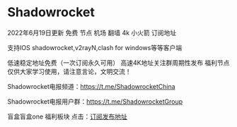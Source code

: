 # Shadowrocket
2022年6月19日更新 免费 节点 机场 翻墙 4k 小火箭 订阅地址 

支持IOS shadowrocket,v2rayN,clash for windows等等客户端

低速稳定地址免费（一次订阅永久可用）
高速4K地址关注群周期性发布
福利节点仅供大家学习使用，请注意言论，文明交流！

Shadowrocket电报频道：https://t.me/ShadowrocketChina

Shadowrocket电报用户群：https://t.me/ShadowrocketGroup

盲盒盲盒one 福利板块 点击：[订阅发布地址](https://bit.ly/3kQRvHC)

